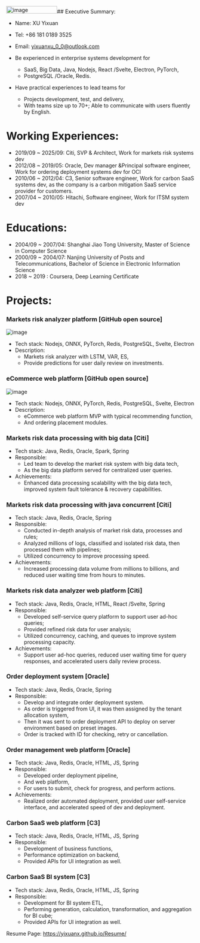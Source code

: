<img width="136" height="20" alt="image" src="https://github.com/user-attachments/assets/7e87b8ba-bb14-4fcf-a395-8be1b277e059" />## Executive Summary:
* Name: XU Yixuan
* Tel: +86 181 0189 3525
* Email: yixuanxu_0_0@outlook.com


* Be experienced in enterprise systems development for
  * SaaS, Big Data, Java, Nodejs, React /Svelte, Electron, PyTorch,
  * PostgreSQL /Oracle, Redis.
* Have practical experiences to lead teams for
  * Projects development, test, and delivery,
  * With teams size up to 70+; Able to communicate with users fluently by English.


# Working Experiences:
* 2019/09 ~ 2025/09: Citi, SVP & Architect, Work for markets risk systems dev
* 2012/08 ~ 2019/05: Oracle, Dev manager &Principal software engineer, Work for ordering deployment systems dev for OCI
* 2010/06 ~ 2012/04: C3, Senior software engineer, Work for carbon SaaS systems dev, as the company is a carbon mitigation SaaS service provider for customers.
* 2007/04 ~ 2010/05: Hitachi, Software engineer, Work for ITSM system dev

# Educations:
* 2004/09 ~ 2007/04: Shanghai Jiao Tong University, Master of Science in Computer Science
* 2000/09 ~ 2004/07: Nanjing University of Posts and Telecommunications, Bachelor of Science in Electronic Information Science
* 2018    ~ 2019   : Coursera, Deep Learning Certificate


# Projects:

### Markets risk analyzer platform [GitHub open source]
<img alt="image" src="https://github.com/user-attachments/assets/31e41ff1-087d-4b11-a1c8-4eea0ae3b29d" />

* Tech stack: Nodejs, ONNX, PyTorch, Redis, PostgreSQL, Svelte, Electron
* Description:
  * Markets risk analyzer with LSTM, VAR, ES,
  * Provide predictions for user daily review on investments.

### eCommerce web platform [GitHub open source]
<img alt="image" src="https://github.com/user-attachments/assets/0c803cd1-3d5c-40fe-b2d6-69625de64e2d" />

* Tech stack: Nodejs, ONNX, PyTorch, Redis, PostgreSQL, Svelte, Electron
* Description:
  * eCommerce web platform MVP with typical recommending function,
  * And ordering placement modules.


### Markets risk data processing with big data [Citi]
* Tech stack: Java, Redis, Oracle, Spark, Spring
* Responsible:
  * Led team to develop the market risk system with big data tech,
  * As the big data platform served for centralized user queries.
* Achievements:
  * Enhanced data processing scalability with the big data tech, improved system fault tolerance & recovery capabilities.

### Markets risk data processing with java concurrent [Citi]
* Tech stack: Java, Redis, Oracle, Spring
* Responsible:
  * Conducted in-depth analysis of market risk data, processes and rules;
  * Analyzed millions of logs, classified and isolated risk data, then processed them with pipelines;
  * Utilized concurrency to improve processing speed.
* Achievements:
  * Increased processing data volume from millions to billions, and reduced user waiting time from hours to minutes.


### Markets risk data analyzer web platform [Citi]
* Tech stack: Java, Redis, Oracle, HTML, React /Svelte, Spring
* Responsible:
  * Developed self-service query platform to support user ad-hoc queries;
  * Provided refined risk data for user analysis;
  * Utilized concurrency, caching, and queues to improve system processing capacity.
* Achievements:
  * Support user ad-hoc queries, reduced user waiting time for query responses, and accelerated users daily review process.

### Order deployment system [Oracle]
* Tech stack: Java, Redis, Oracle, Spring
* Responsible:
  * Develop and integrate order deployment system.
  * As order is triggered from UI, it was then assigned by the tenant allocation system,
  * Then it was sent to order deployment API to deploy on server environment based on preset images.
  * Order is tracked with ID for checking, retry or cancellation.

### Order management web platform [Oracle]
* Tech stack: Java, Redis, Oracle, HTML, JS, Spring
* Responsible:
  * Developed order deployment pipeline,
  * And web platform,
  * For users to submit, check for progress, and perform actions.
* Achievements:
  * Realized order automated deployment, provided user self-service interface, and accelerated speed of dev and deployment.

### Carbon SaaS web platform [C3]
* Tech stack: Java, Redis, Oracle, HTML, JS, Spring
* Responsible:
  * Development of business functions,
  * Performance optimization on backend,
  * Provided APIs for UI integration as well.

### Carbon SaaS BI system [C3]
* Tech stack: Java, Redis, Oracle, HTML, JS, Spring
* Responsible:
  * Development for BI system ETL,
  * Performing generation, calculation, transformation, and aggregation for BI cube;
  * Provided APIs for UI integration as well.


Resume Page: https://yixuanx.github.io/Resume/

